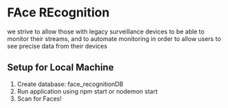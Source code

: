 # FAce REcognition 
we strive to allow those with legacy surveillance devices to be able to monitor their streams, and to automate monitoring in order to allow users to see precise data from their devices

## Setup for Local Machine
1. Create database: face_recognitionDB
2. Run application using npm start or nodemon start
3. Scan for Faces! 
